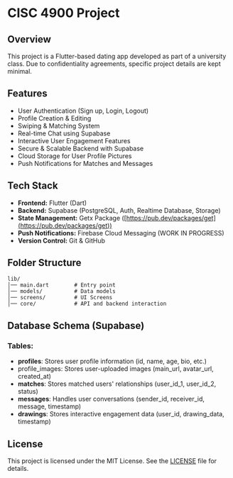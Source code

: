 # CISC 4900 Project

## Overview

This project is a Flutter-based dating app developed as part of a university class. Due to confidentiality agreements, specific project details are kept minimal.

## Features

- User Authentication (Sign up, Login, Logout)
- Profile Creation & Editing
- Swiping & Matching System
- Real-time Chat using Supabase
- Interactive User Engagement Features
- Secure & Scalable Backend with Supabase
- Cloud Storage for User Profile Pictures
- Push Notifications for Matches and Messages

## Tech Stack

- **Frontend:** Flutter (Dart)
- **Backend:** Supabase (PostgreSQL, Auth, Realtime Database, Storage)
- **State Management:** Getx Package ([https://pub.dev/packages/get](https://pub.dev/packages/get))
- **Push Notifications:** Firebase Cloud Messaging (WORK IN PROGRESS)
- **Version Control:** Git & GitHub

## Folder Structure

```
lib/
│── main.dart        # Entry point
│── models/          # Data models
│── screens/         # UI Screens
│── core/            # API and backend interaction
```

## Database Schema (Supabase)

### Tables:

- **profiles**: Stores user profile information (id, name, age, bio, etc.)
- profile\_images: Stores user-uploaded images (main\_url, avatar\_url, created\_at)
- **matches**: Stores matched users' relationships (user\_id\_1, user\_id\_2, status)
- **messages**: Handles user conversations (sender\_id, receiver\_id, message, timestamp)
- **drawings**: Stores interactive engagement data (user\_id, drawing\_data, timestamp)

## License

This project is licensed under the MIT License. See the [LICENSE](LICENSE) file for details.

